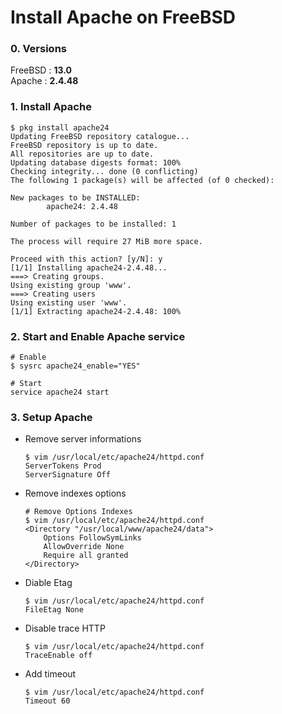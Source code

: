 Install Apache on FreeBSD
===

### 0. Versions
FreeBSD : **13.0**  
Apache : **2.4.48**

### 1. Install Apache
```shell
$ pkg install apache24
Updating FreeBSD repository catalogue...
FreeBSD repository is up to date.
All repositories are up to date.
Updating database digests format: 100%
Checking integrity... done (0 conflicting)
The following 1 package(s) will be affected (of 0 checked):

New packages to be INSTALLED:
        apache24: 2.4.48

Number of packages to be installed: 1

The process will require 27 MiB more space.

Proceed with this action? [y/N]: y
[1/1] Installing apache24-2.4.48...
===> Creating groups.
Using existing group 'www'.
===> Creating users
Using existing user 'www'.
[1/1] Extracting apache24-2.4.48: 100%
```

### 2. Start and Enable Apache service
```shell
# Enable
$ sysrc apache24_enable="YES"

# Start
service apache24 start
```

### 3. Setup Apache

- Remove server informations
    ```shell
    $ vim /usr/local/etc/apache24/httpd.conf
    ServerTokens Prod
    ServerSignature Off
    ```

- Remove indexes options
    ```shell
    # Remove Options Indexes
    $ vim /usr/local/etc/apache24/httpd.conf
    <Directory "/usr/local/www/apache24/data">
        Options FollowSymLinks
        AllowOverride None
        Require all granted
    </Directory>
    ```

- Diable Etag
    ```shell
    $ vim /usr/local/etc/apache24/httpd.conf
    FileEtag None
    ```

- Disable trace HTTP
    ```shell
    $ vim /usr/local/etc/apache24/httpd.conf
    TraceEnable off
    ```

- Add timeout
    ```shell
    $ vim /usr/local/etc/apache24/httpd.conf
    Timeout 60
    ```
